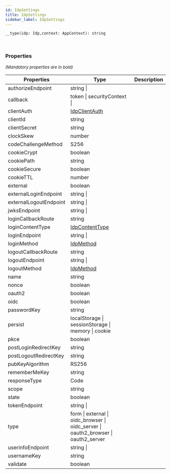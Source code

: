 ```yaml
---
id: IdpSettings
title: IdpSettings
sidebar_label: IdpSettings
---
```


```tsx
__type(idp: Idp,context: AppContext): string
```
<br/>



### Properties

<font size="2"><i>(Mandatory properties are in bold)</i></font>

| Properties | Type | Description |
| --------- | ---- | ----------- |
| authorizeEndpoint | string \|  |  |
| callback | token \| securityContext \|  |  |
| clientAuth | [IdpClientAuth](/framework-api/enum/IdpClientAuth.md) |  |
| clientId | string |  |
| clientSecret | string |  |
| clockSkew | number |  |
| codeChallengeMethod | S256 |  |
| cookieCrypt | boolean |  |
| cookiePath | string |  |
| cookieSecure | boolean |  |
| cookieTTL | number |  |
| external | boolean |  |
| externalLoginEndpoint | string \|  |  |
| externalLogoutEndpoint | string \|  |  |
| jwksEndpoint | string \|  |  |
| loginCallbackRoute | string |  |
| loginContentType | [IdpContentType](/framework-api/enum/IdpContentType.md) |  |
| loginEndpoint | string \|  |  |
| loginMethod | [IdpMethod](/framework-api/enum/IdpMethod.md) |  |
| logoutCallbackRoute | string |  |
| logoutEndpoint | string \|  |  |
| logoutMethod | [IdpMethod](/framework-api/enum/IdpMethod.md) |  |
| name | string |  |
| nonce | boolean |  |
| oauth2 | boolean |  |
| oidc | boolean |  |
| passwordKey | string |  |
| persist | localStorage \| sessionStorage \| memory \| cookie |  |
| pkce | boolean |  |
| postLoginRedirectKey | string |  |
| postLogoutRedirectKey | string |  |
| pubKeyAlgorithm | RS256 |  |
| rememberMeKey | string |  |
| responseType | Code |  |
| scope | string |  |
| state | boolean |  |
| tokenEndpoint | string \|  |  |
| type | form \| external \| oidc_browser \| oidc_server \| oauth2_browser \| oauth2_server |  |
| userinfoEndpoint | string \|  |  |
| usernameKey | string |  |
| validate | boolean |  |
